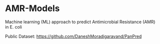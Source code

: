 # AMR-Models
Machine learning (ML) approach to predict Antimicrobial Resistance (AMR) in E. coli

Public Dataset: https://github.com/DaneshMoradigaravand/PanPred
